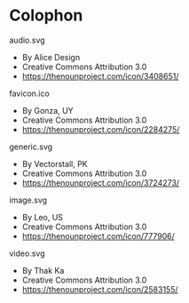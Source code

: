 # Colophon

audio.svg
 - By Alice Design
 - Creative Commons Attribution 3.0
 - https://thenounproject.com/icon/3408651/

favicon.ico
 - By Gonza, UY
 - Creative Commons Attribution 3.0
 - https://thenounproject.com/icon/2284275/

generic.svg
 - By Vectorstall, PK
 - Creative Commons Attribution 3.0
 - https://thenounproject.com/icon/3724273/

image.svg
 - By Leo, US
 - Creative Commons Attribution 3.0
 - https://thenounproject.com/icon/777906/

video.svg
 - By Thak Ka
 - Creative Commons Attribution 3.0
 - https://thenounproject.com/icon/2583155/
